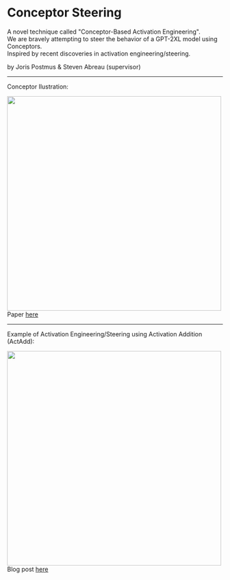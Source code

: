 # Conceptor Steering
A novel technique called "Conceptor-Based Activation Engineering".<br>
We are bravely attempting to steer the behavior of a GPT-2XL model using Conceptors.<br>
Inspired by recent discoveries in activation engineering/steering.

by Joris Postmus & Steven Abreau (supervisor)

<hr>

Conceptor Ilustration:

<img src="https://github-production-user-asset-6210df.s3.amazonaws.com/28119128/273857673-725f36e1-6067-4426-93dd-dc7667da2922.png" width="500" >
Paper <a href="https://arxiv.org/pdf/1406.2671.pdf" target="_blank">here</a><br>

<hr>

Example of Activation Engineering/Steering using Activation Addition (ActAdd):

<img src="https://github-production-user-asset-6210df.s3.amazonaws.com/28119128/273857700-e6fb55b2-af80-418a-9709-633f5f579416.png" width="500">
Blog post <a href="https://www.lesswrong.com/posts/5spBue2z2tw4JuDCx/steering-gpt-2-xl-by-adding-an-activation-vector" target="_blank">here</a>
